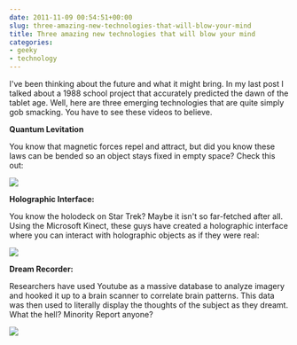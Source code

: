 ```yaml
---
date: 2011-11-09 00:54:51+00:00
slug: three-amazing-new-technologies-that-will-blow-your-mind
title: Three amazing new technologies that will blow your mind
categories:
- geeky
- technology
---
```


I've been thinking about the future and what it might bring. In my last post I talked about a 1988 school project that accurately predicted the dawn of the tablet age. Well, here are three emerging technologies that are quite simply gob smacking. You have to see these videos to believe.

**Quantum Levitation**

You know that magnetic forces repel and attract, but did you know these laws can be bended so an object stays fixed in empty space? Check this out:


[![](http://img.youtube.com/vi/Ws6AAhTw7RA/0.jpg)](http://www.youtube.com/watch?v=Ws6AAhTw7RA)


**Holographic Interface:**

You know the holodeck on Star Trek? Maybe it isn't so far-fetched after all. Using the Microsoft Kinect, these guys have created a holographic interface where you can interact with holographic objects as if they were real:
 

[![](http://img.youtube.com/vi/JHL5tJ9ja_w/0.jpg)](http://www.youtube.com/watch?v=JHL5tJ9ja_w)


**Dream Recorder:**

Researchers have used Youtube as a massive database to analyze imagery and hooked it up to a brain scanner to correlate brain patterns. This data was then used to literally display the thoughts of the subject as they dreamt. What the hell? Minority Report anyone?


[![](http://img.youtube.com/vi/nsjDnYxJ0bo/0.jpg)](http://www.youtube.com/watch?v=nsjDnYxJ0bo) 

